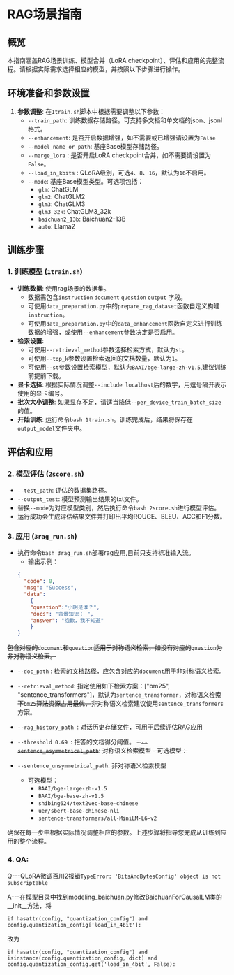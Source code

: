 # RAG场景指南

## 概览
本指南涵盖RAG场景训练、模型合并（LoRA checkpoint）、评估和应用的完整流程。请根据实际需求选择相应的模型，并按照以下步骤进行操作。

## 环境准备和参数设置
1. **参数调整**: 在`1train.sh`脚本中根据需要调整以下参数：
   - `--train_path`: 训练数据存储路径。可支持多文档和单文档的json、jsonl格式。
   - `--enhancement`: 是否开启数据增强，如不需要或已增强请设置为`False`
   - `--model_name_or_path`: 基座Base模型存储路径。
   - `--merge_lora` : 是否开启LoRA checkpoint合并，如不需要请设置为`False`。
   - `--load_in_kbits` : QLoRA级别，可选`4`、`8`、`16`，默认为`16`不启用。
   - `--mode`: 基座Base模型类型。可选项包括：
     - `glm`: ChatGLM
     - `glm2`: ChatGLM2
     - `glm3`: ChatGLM3
     - `glm3_32k`: ChatGLM3_32k
     - `baichuan2_13b`: Baichuan2-13B
     - `auto`: Llama2

## 训练步骤
### 1. 训练模型 (`1train.sh`)
- **训练数据**: 使用rag场景的数据集。
  - 数据需包含`instruction` `document` `question` `output` 字段。
  - 可使用`data_preparation.py`中的`prepare_rag_dataset`函数自定义构建`instruction`。
  - 可使用`data_preparation.py`中的`data_enhancement`函数自定义进行训练数据的增强，或使用`--enhancement`参数决定是否启用。
- **检索设置**:                
  - 可使用`--retrieval_method`参数选择检索方式，默认为`st`。 
  - 可使用`--top_k`参数设置检索返回的文档数量，默认为`1`。
  - 可使用`--st`参数设置检索模型，默认为`BAAI/bge-large-zh-v1.5`,建议训练前提前下载。   
- **显卡选择**: 根据实际情况调整`--include localhost`后的数字，用逗号隔开表示使用的显卡编号。
- **批次大小调整**: 如果显存不足，请适当降低`--per_device_train_batch_size`的值。
- **开始训练**: 运行命令`bash 1train.sh`。训练完成后，结果将保存在`output_model`文件夹中。



## 评估和应用
### 2. 模型评估 (`2score.sh`)
- `--test_path`: 评估的数据集路径。
- `--output_test`: 模型预测输出结果的txt文件。
- 替换`--mode`为对应模型类别，然后执行命令`bash 2score.sh`进行模型评估。
- 运行成功会生成评估结果文件并打印出平均ROUGE、BLEU、ACC和F1分数。

### 3. 应用 (`3rag_run.sh`)
- 执行命令`bash 3rag_run.sh`部署rag应用,目前只支持标准输入流。
  - 输出示例：
  ```json
  {
    "code": 0,
    "msg": "Success",
    "data": 
      {
      "question":"小明是谁？",
      "docs": "背景知识： ",
      "answer": "抱歉，我不知道"
      }
  }
  ```
~~包含对应的`document`和`question`适用于对称语义检索，如没有对应的`question`为非对称语义检索。~~

- `--doc_path` : 检索的文档路径，应包含对应的`document`用于非对称语义检索。
- `--retrieval_method`: 指定使用如下检索方案：["bm25", "sentence_transformers"]，默认为`sentence_transformer`，~~对称语义检索下`bm25`算法资源占用最优，~~非对称语义检索建议使用`sentence_transformers`方案。
- `--rag_history_path `: 对话历史存储文件，可用于后续评估RAG应用
- `--threshold 0.69 `: 拒答的文档得分阈值。
~~- `--sentence_asymmetrical_path`: 对称语义检索模型~~
  ~~- 可选模型：~~

- `--sentence_unsymmetrical_path`: 非对称语义检索模型
  - 可选模型：
    - `BAAI/bge-large-zh-v1.5`
    - `BAAI/bge-base-zh-v1.5`
    - `shibing624/text2vec-base-chinese`
    - `uer/sbert-base-chinese-nli`
    - `sentence-transformers/all-MiniLM-L6-v2`



确保在每一步中根据实际情况调整相应的参数。上述步骤将指导您完成从训练到应用的整个流程。
### 4. QA:


Q---QLoRA微调百川2报错`TypeError: 'BitsAndBytesConfig' object is not subscriptable`

A---在模型目录中找到modeling_baichuan.py修改BaichuanForCausalLM类的__init__方法，将
```
if hasattr(config, "quantization_config") and config.quantization_config['load_in_4bit']:
```
改为
```
if hasattr(config, "quantization_config") and isinstance(config.quantization_config, dict) and config.quantization_config.get('load_in_4bit', False):
```